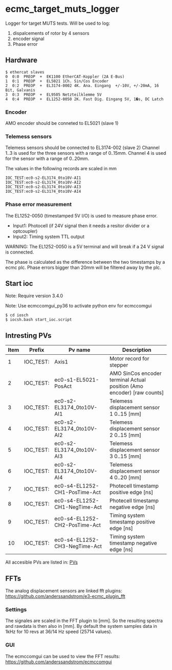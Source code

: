 # ecmc_target_muts_logger
Logger for target MUTS tests.
Will be used to log:
1. dispalcements of rotor by 4 sensors
2. encoder signal
3. Phase error

## Hardware

```
$ ethercat slaves
0  0:0  PREOP  +  EK1100 EtherCAT-Koppler (2A E-Bus)
1  0:1  PREOP  +  EL5021 1Ch. Sin/Cos Encoder
2  0:2  PREOP  +  EL3174-0002 4K. Ana. Eingang  +/-10V, +/-20mA, 16 Bit, Galvanis
3  0:3  PREOP  +  EL9505 Netzteilklemme 5V
4  0:4  PREOP  +  EL1252-0050 2K. Fast Dig. Eingang 5V, 1�s, DC Latch
```

### Encoder
AMO encoder should be conneted to EL5021 (slave 1)

### Telemess sensors
Telemess sensors should be connected to EL3174-002 (slave 2)
Channel 1..3 is used for the three sensors with a range of 0..15mm.
Channel 4 is used for the sensor with a range of 0..20mm.

The values in the following records are scaled in mm
```
IOC_TEST:ec0-s2-EL3174_0to10V-AI1
IOC_TEST:ec0-s2-EL3174_0to10V-AI2
IOC_TEST:ec0-s2-EL3174_0to10V-AI3
IOC_TEST:ec0-s2-EL3174_0to10V-AI4
```

### Phase error measurement
The EL1252-0050 (timestamped 5V I/O) is used to measure phase error.
* Input1: Photocell (if 24V signal then it needs a resitor divider or a optcoupler)
* Input2: Timing system TTL output

WARNING: The EL1252-0050 is a 5V terminal and will break if a 24 V signal is connected.

The phase is calculated as the difference between the two timestamps by a ecmc plc. Phase errors bigger than 20mm will be filtered away by the plc.

## Start ioc

Note: Require version 3.4.0

Note: Use ecmccomgui_py36 to activate python env for ecmccomgui
```
$ cd iosch
$ iocsh.bash start_ioc.script
```
## Intresting PVs

Item | Prefix| Pv name | Description
--- | --- | --- | --- |
1 | IOC_TEST: | Axis1  | Motor record for stepper
2 | IOC_TEST: | ec0-s1-EL5021-PosAct  | AMO SinCos encoder terminal Actual position (Amo encoder) [raw counts]
3 | IOC_TEST: | ec0-s2-EL3174_0to10V-AI1  | Telemess displacement sensor 1 0..15 [mm]
4 | IOC_TEST: | ec0-s2-EL3174_0to10V-AI2  | Telemess displacement sensor 2 0..15 [mm]
5 | IOC_TEST: | ec0-s2-EL3174_0to10V-AI3  | Telemess displacement sensor 3 0..15 [mm]
6 | IOC_TEST: | ec0-s2-EL3174_0to10V-AI4  | Telemess displacement sensor 4 0..20 [mm]
7 | IOC_TEST: | ec0-s4-EL1252-CH1-PosTime-Act  | Photecell timestamp positive edge [ns]
8 | IOC_TEST: | ec0-s4-EL1252-CH1-NegTime-Act  | Photecell timestamp negative edge [ns]
9 | IOC_TEST: | ec0-s4-EL1252-CH2-PosTime-Act  | Timing system timestamp positive edge [ns]
10 | IOC_TEST: | ec0-s4-EL1252-CH3-NegTime-Act  | Timing system timestamp negative edge [ns]

All accesible PVs are listed in: [PVs](./iocsh/pvs.log)

## FFTs
The analog displacement sensors are linked fft plugins:
https://github.com/anderssandstrom/e3-ecmc_plugin_fft

### Settings
The signales are scaled in the FFT plugin to [mm]. So the resulting spectra and rawdata is then also in [mm]. By default the system samples data in 1kHz for 10 revs at 36/14 Hz speed (25714 values). 

### GUI
The ecmccomgui can be used to view the FFT results: https://github.com/anderssandstrom/ecmccomgui

